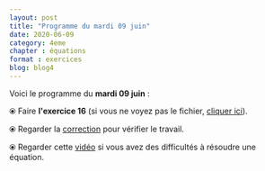```yaml
---
layout: post
title: "Programme du mardi 09 juin"
date: 2020-06-09
category: 4eme
chapter : équations
format : exercices
blog: blog4
---
```


Voici le programme du <b>mardi 09 juin</b> :

⦿ Faire <b>l'exercice 16</b> (si vous ne voyez pas le fichier, <a href="/exercices/4eme/4eme_exercices_mardi_09_juin_2020_v2.pdf">cliquer ici</a>). 

<object data="/exercices/4eme/4eme_exercices_mardi_09_juin_2020_v2.pdf" width="100%" height="500" type='application/pdf'></object>

⦿ Regarder la <a class="correction" href="/exercices/4eme/4eme_exercices_mardi_09_juin_2020_corrections.pdf">correction</a> pour vérifier le travail.

⦿ Regarder cette <a class="video" href="https://youtu.be/uV_EmbYu9_E">vidéo</a> si vous avez des difficultés à résoudre une équation.
